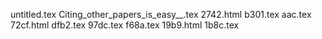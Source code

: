 untitled.tex
Citing_other_papers_is_easy__.tex
2742.html
b301.tex
aac.tex
72cf.html
dfb2.tex
97dc.tex
f68a.tex
19b9.html
1b8c.tex